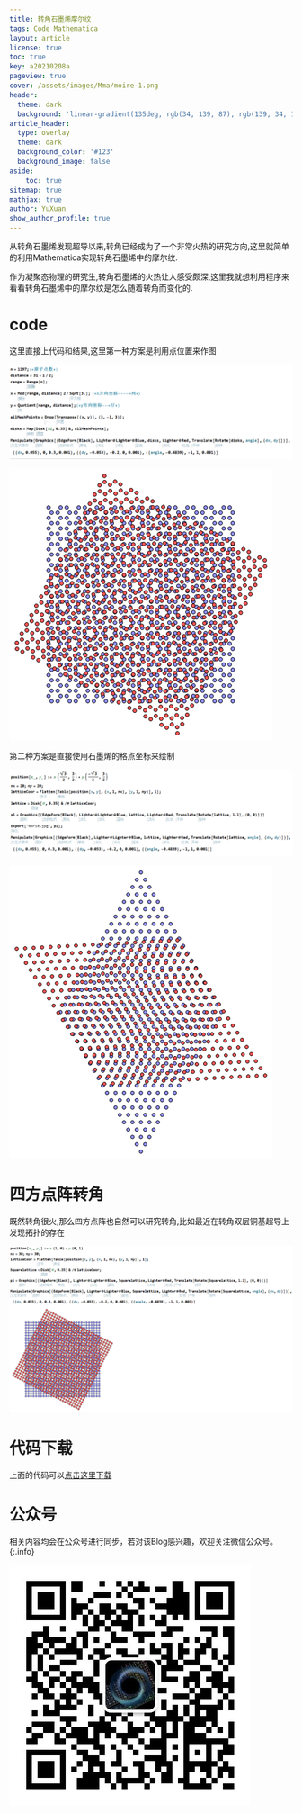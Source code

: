 ```yaml
---
title: 转角石墨烯摩尔纹
tags: Code Mathematica
layout: article
license: true
toc: true
key: a20210208a
pageview: true
cover: /assets/images/Mma/moire-1.png
header:
  theme: dark
  background: 'linear-gradient(135deg, rgb(34, 139, 87), rgb(139, 34, 139))'
article_header:
  type: overlay
  theme: dark
  background_color: '#123'
  background_image: false
aside:
    toc: true
sitemap: true
mathjax: true
author: YuXuan
show_author_profile: true
---
```

从转角石墨烯发现超导以来,转角已经成为了一个非常火热的研究方向,这里就简单的利用Mathematica实现转角石墨烯中的摩尔纹.
<!--more-->
作为凝聚态物理的研究生,转角石墨烯的火热让人感受颇深,这里我就想利用程序来看看转角石墨烯中的摩尔纹是怎么随着转角而变化的.
# code
这里直接上代码和结果,这里第一种方案是利用点位置来作图

![png](/assets/images/Mma/moire-1.png)

![png](/assets/images/Mma/moire-1-1.png)

第二种方案是直接使用石墨烯的格点坐标来绘制

![png](/assets/images/Mma/moire-2.png)

![png](/assets/images/Mma/moire-2-1.png)

# 四方点阵转角
既然转角很火,那么四方点阵也自然可以研究转角,比如最近在转角双层铜基超导上发现拓扑的存在

![png](/assets/images/Mma/moire-3.png)

# 代码下载
上面的代码可以[点击这里下载](/assets/data/2021-02-08.nb)

# 公众号
相关内容均会在公众号进行同步，若对该Blog感兴趣，欢迎关注微信公众号。
{:.info}

![png](/assets/images/qrcode.jpg)